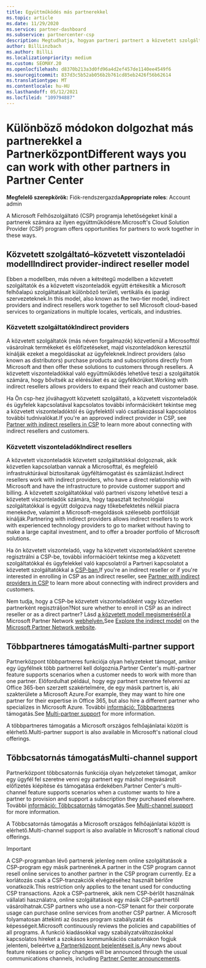 ```yaml
---
title: Együttműködés más partnerekkel
ms.topic: article
ms.date: 11/29/2020
ms.service: partner-dashboard
ms.subservice: partnercenter-csp
description: Megtudhatja, hogyan partneri partnert a közvetett szolgáltatók a Felhőszolgáltató (CSP) programban közvetett viszonteladókkal, és határozza meg, hogy melyik szerepkör a megfelelő az Ön számára.
author: BillLinzbach
ms.author: BillLi
ms.localizationpriority: medium
ms.custom: SEOMAY.20
ms.openlocfilehash: d8370b213a3d0fd96a4d2ef457de1140ee4549f6
ms.sourcegitcommit: 837d3c5b52ab056b2b761cd85eb2426f56b62614
ms.translationtype: MT
ms.contentlocale: hu-HU
ms.lasthandoff: 05/12/2021
ms.locfileid: "109794887"
---
```

# <a name="different-ways-you-can-work-with-other-partners-in-partner-center"></a><span data-ttu-id="3ac62-103">Különböző módokon dolgozhat más partnerekkel a Partnerközpont</span><span class="sxs-lookup"><span data-stu-id="3ac62-103">Different ways you can work with other partners in Partner Center</span></span>

<span data-ttu-id="3ac62-104">**Megfelelő szerepkörök:** Fiók-rendszergazda</span><span class="sxs-lookup"><span data-stu-id="3ac62-104">**Appropriate roles**: Account admin</span></span>

<span data-ttu-id="3ac62-105">A Microsoft Felhőszolgáltató (CSP) programja lehetőségeket kínál a partnerek számára az ilyen együttműködésre.</span><span class="sxs-lookup"><span data-stu-id="3ac62-105">Microsoft's Cloud Solution Provider (CSP) program offers opportunities for partners to work together in these ways.</span></span>

## <a name="indirect-provider-indirect-reseller-model"></a><span data-ttu-id="3ac62-106">Közvetett szolgáltató–közvetett viszonteladói modell</span><span class="sxs-lookup"><span data-stu-id="3ac62-106">Indirect provider-indirect reseller model</span></span>

<span data-ttu-id="3ac62-107">Ebben a modellben, más néven a kétrétegű modellben a közvetett szolgáltatók és a közvetett viszonteladók együtt értékesítik a Microsoft felhőalapú szolgáltatásait különböző területi, vertikális és iparági szervezeteknek.</span><span class="sxs-lookup"><span data-stu-id="3ac62-107">In this model, also known as the two-tier model, indirect providers and indirect resellers work together to sell Microsoft cloud-based services to organizations in multiple locales, verticals, and industries.</span></span>

### <a name="indirect-providers"></a><span data-ttu-id="3ac62-108">Közvetett szolgáltatók</span><span class="sxs-lookup"><span data-stu-id="3ac62-108">Indirect providers</span></span>

<span data-ttu-id="3ac62-109">A közvetett szolgáltatók (más néven forgalmazók) közvetlenül a Microsofttól vásárolnak termékeket és előfizetéseket, majd viszonteladókon keresztül kínálják ezeket a megoldásokat az ügyfeleknek.</span><span class="sxs-lookup"><span data-stu-id="3ac62-109">Indirect providers (also known as distributors) purchase products and subscriptions directly from Microsoft and then offer these solutions to customers through resellers.</span></span> <span data-ttu-id="3ac62-110">A közvetett viszonteladókkal való együttműködés lehetővé teszi a szolgáltatók számára, hogy bővítsék az elérésüket és az ügyfélkörüket.</span><span class="sxs-lookup"><span data-stu-id="3ac62-110">Working with indirect resellers allows providers to expand their reach and customer base.</span></span>

<span data-ttu-id="3ac62-111">Ha Ön csp-hez jóváhagyott közvetett [](indirect-provider-tasks-in-partner-center.md) szolgáltató, a közvetett viszonteladók és ügyfelek kapcsolatával kapcsolatos további információkért tekintse meg a közvetett viszonteladóktól és ügyfelektől való csatlakozással kapcsolatos további tudnivalókat.</span><span class="sxs-lookup"><span data-stu-id="3ac62-111">If you're an approved indirect provider in CSP, see [Partner with indirect resellers in CSP](indirect-provider-tasks-in-partner-center.md) to learn more about connecting with indirect resellers and customers.</span></span>

### <a name="indirect-resellers"></a><span data-ttu-id="3ac62-112">Közvetett viszonteladók</span><span class="sxs-lookup"><span data-stu-id="3ac62-112">Indirect resellers</span></span>

<span data-ttu-id="3ac62-113">A közvetett viszonteladók közvetett szolgáltatókkal dolgoznak, akik közvetlen kapcsolatban vannak a Microsofttal, és megfelelő infrastruktúrával biztosítanak ügyféltámogatást és számlázást.</span><span class="sxs-lookup"><span data-stu-id="3ac62-113">Indirect resellers work with indirect providers, who have a direct relationship with Microsoft and have the infrastructure to provide customer support and billing.</span></span> <span data-ttu-id="3ac62-114">A közvetett szolgáltatókkal való partneri viszony lehetővé teszi a közvetett viszonteladók számára, hogy tapasztalt technológiai szolgáltatókkal is együtt dolgozva nagy tőkebefektetés nélkül piacra menekedve, valamint a Microsoft-megoldások szélesebb portfólióját kínálják.</span><span class="sxs-lookup"><span data-stu-id="3ac62-114">Partnering with indirect providers allows indirect resellers to work with experienced technology providers to go to market without having to make a large capital investment, and to offer a broader portfolio of Microsoft solutions.</span></span>

<span data-ttu-id="3ac62-115">Ha ön közvetett viszonteladó, vagy ha közvetett viszonteladóként szeretne regisztrálni a CSP-be, további információért tekintse meg a közvetett szolgáltatókkal és ügyfelekkel való kapcsolatról a Partneri kapcsolatot a közvetett szolgáltatókkal a [CSP-ban.](indirect-reseller-tasks-in-partner-center.md)</span><span class="sxs-lookup"><span data-stu-id="3ac62-115">If you're an indirect reseller or if you're interested in enrolling in CSP as an indirect reseller, see [Partner with indirect providers in CSP](indirect-reseller-tasks-in-partner-center.md) to learn more about connecting with indirect providers and customers.</span></span>

<span data-ttu-id="3ac62-116">Nem tudja, hogy a CSP-be közvetett viszonteladóként vagy közvetlen partnerként regisztráljon?</span><span class="sxs-lookup"><span data-stu-id="3ac62-116">Not sure whether to enroll in CSP as an indirect reseller or as a direct partner?</span></span> <span data-ttu-id="3ac62-117">Lásd [a közvetett modell megismeréséről a](https://partner.microsoft.com/cloud-solution-provider/indirect) Microsoft Partner Network [webhelyén.](https://partner.microsoft.com)</span><span class="sxs-lookup"><span data-stu-id="3ac62-117">See [Explore the indirect model](https://partner.microsoft.com/cloud-solution-provider/indirect) on the [Microsoft Partner Network website](https://partner.microsoft.com).</span></span>

## <a name="multi-partner-support"></a><span data-ttu-id="3ac62-118">Többpartneres támogatás</span><span class="sxs-lookup"><span data-stu-id="3ac62-118">Multi-partner support</span></span>

<span data-ttu-id="3ac62-119">Partnerközpont többpartneres funkciója olyan helyzeteket támogat, amikor egy ügyfélnek több partnerrel kell dolgoznia.</span><span class="sxs-lookup"><span data-stu-id="3ac62-119">Partner Center's multi-partner feature supports scenarios when a customer needs to work with more than one partner.</span></span> <span data-ttu-id="3ac62-120">Előfordulhat például, hogy egy partnert szeretne felvenni az Office 365-ben szerzett szakértelmére, de egy másik partnert is, aki szakterülete a Microsoft Azure.</span><span class="sxs-lookup"><span data-stu-id="3ac62-120">For example, they may want to hire one partner for their expertise in Office 365, but also hire a different partner who specializes in Microsoft Azure.</span></span> <span data-ttu-id="3ac62-121">További [információ: Többpartneres](multipartner.md) támogatás.</span><span class="sxs-lookup"><span data-stu-id="3ac62-121">See [Multi-partner support](multipartner.md) for more information.</span></span>

<span data-ttu-id="3ac62-122">A többpartneres támogatás a Microsoft országos felhőajánlatai között is elérhető.</span><span class="sxs-lookup"><span data-stu-id="3ac62-122">Multi-partner support is also available in Microsoft's national cloud offerings.</span></span>

## <a name="multi-channel-support"></a><span data-ttu-id="3ac62-123">Többcsatornás támogatás</span><span class="sxs-lookup"><span data-stu-id="3ac62-123">Multi-channel support</span></span>

<span data-ttu-id="3ac62-124">Partnerközpont többcsatornás funkciója olyan helyzeteket támogat, amikor egy ügyfél fel szeretne venni egy partnert egy máshol megvásárolt előfizetés kiépítése és támogatása érdekében.</span><span class="sxs-lookup"><span data-stu-id="3ac62-124">Partner Center's multi-channel feature supports scenarios when a customer wants to hire a partner to provision and support a subscription they purchased elsewhere.</span></span> <span data-ttu-id="3ac62-125">További [információ: Többcsatornás](multichannel.md) támogatás.</span><span class="sxs-lookup"><span data-stu-id="3ac62-125">See [Multi-channel support](multichannel.md) for more information.</span></span>

<span data-ttu-id="3ac62-126">A Többcsatornás támogatás a Microsoft országos felhőajánlatai között is elérhető.</span><span class="sxs-lookup"><span data-stu-id="3ac62-126">Multi-channel support is also available in Microsoft's national cloud offerings.</span></span>

> [!IMPORTANT]  
> <span data-ttu-id="3ac62-127">A CSP-programban lévő partnerek jelenleg nem online szolgáltatások a CSP-program egy másik partnerének.</span><span class="sxs-lookup"><span data-stu-id="3ac62-127">A partner in the CSP program cannot resell online services to another partner in the CSP program currently.</span></span> <span data-ttu-id="3ac62-128">Ez a korlátozás csak a CSP-tranzakciók elvégzéséhez használt bérlőre vonatkozik.</span><span class="sxs-lookup"><span data-stu-id="3ac62-128">This restriction only applies to the tenant used for conducting CSP transactions.</span></span> <span data-ttu-id="3ac62-129">Azok a CSP-partnerek, akik nem CSP-bérlőt használnak vállalati használatra, online szolgáltatások egy másik CSP-partnertől vásárolhatnak.</span><span class="sxs-lookup"><span data-stu-id="3ac62-129">CSP partners who use a non-CSP tenant for their corporate usage can purchase online services from another CSP partner.</span></span> <span data-ttu-id="3ac62-130">A Microsoft folyamatosan áttekinti az összes program szabályzatát és képességeit.</span><span class="sxs-lookup"><span data-stu-id="3ac62-130">Microsoft continuously reviews the policies and capabilities of all programs.</span></span> <span data-ttu-id="3ac62-131">A funkció kiadásokkal vagy szabályzatváltozásokkal kapcsolatos híreket a szokásos kommunikációs csatornákon fogjuk jelenteni, beleértve [a Partnerközpont bejelentéseit is.](announcements/index.md)</span><span class="sxs-lookup"><span data-stu-id="3ac62-131">Any news about feature releases or policy changes will be announced through the usual communications channels, including [Partner Center announcements](announcements/index.md).</span></span>
